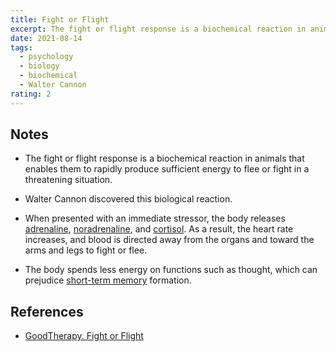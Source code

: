 ```yaml
---
title: Fight or Flight
excerpt: The fight or flight response is a biochemical reaction in animals that enables them to rapidly produce sufficient energy to flee or fight in a threatening situation.
date: 2021-08-14
tags:
  - psychology
  - biology
  - biochemical
  - Walter Cannon
rating: 2
---
```


## Notes

- The fight or flight response is a biochemical reaction in animals that enables them to rapidly produce sufficient energy to flee or fight in a threatening situation.

- Walter Cannon discovered this biological reaction.

- When presented with an immediate stressor, the body releases [adrenaline](/zettel/adrenaline), [noradrenaline](/zettel/noradrenaline), and [cortisol](/zettel/cortisol). As a result, the heart rate increases, and blood is directed away from the organs and toward the arms and legs to fight or flee.

- The body spends less energy on functions such as thought, which can prejudice [short-term memory](/zettel/short-term-memory) formation.

## References

- [GoodTherapy. Fight or Flight](https://www.goodtherapy.org/blog/psychpedia/fight-or-flight)
